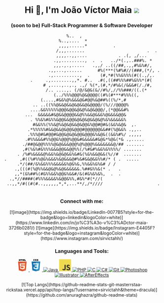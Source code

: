 <!DOCTYPE html>
<html>
<head>
  <title>João Víctor Maia - Portfolio</title>
</head>
<body>
  <h1 align="center">Hi 👋, I'm João Víctor Maia <img height="40" src="https://64.media.tumblr.com/3848e5ce9550ab723c4c17ae5c2c830d/cbbf628e3f78039b-9c/s1280x1920/b184a988a5bd644f8a98544c2624d362aef3094c.gifv"></h1>

  <h3 align="center">(soon to be) Full-Stack Programmer & Software Developer</h3>
  <pre>
                        %..  ,                                                  
                     %..,....  *                                                
                     ,,,,......*          .                                     
                    /,,,.......                        .  . 
                    ,,,,..,,....            . .(, ,/...                         
                   .,,.........,  .  .   ../*(.,..###%. * 
                   ,,,.,.,.....   .,,/ ..((/##,.,,#%&%#/, 
                 .,,...,......      #%(***(%#%#//(###,(*/, . 
                 .,..........,  .    (#,*#(%%&%%%(#((.,/,. 
          .     .,........,,*. #..  .#(,((##%%%##%&%%*(#( 
               # ,....,..,., .,/ %(*,(#,*/#%&(/&&&#(/./#,
                /.. ....,. (/@/&@&(&//#%/,//%%###/((.(*   
                   (../%%%@@@%@&@@@@((#%(#***#%%%((,                            
              (....,#&&%@%&&&@&#@@%&@##%((%/*,#          
           .. ..((%%@&&@&&@&@&&@&@@@@/(%///@@@@%     
          ....&&%%%%%@@@&@@&@&@%&@&@@@/,(*@@&&#%      
        ...  &&&&&#&@&&@@@@&&@%%&&@&&&%@&&&&@@&        
          . %%&%#&%%&@@&&@@&@&@&@&&@&@%&%&&&&&%       
           #&&%%(%%&@%&@&@&&@&@@&%@@#@#&(&&%&@&  ,.    
         .*%%%%%#&&@&&@&@@&@@@#@@@@@@&&##(%@&&% .,,..
         .%%%@#&#@@#&@@&@&@&@@&@@@&%&@&((&&%#%/ ,,,,,     
        .#%%&&&#%%@@&%@@@%@@&#&&&&&#&@&*%@&(*& .,.....     
       ./##@&@@%%%%@&@&&&@@@%@%@@@%&&&&&&&@/## .......    
       ,#(%&%#&%%%&&&@@&&@@%%(/%#&#%&&%&%%%%/ .......                           
     . /%#%&&&&@%&&%&@&@&&%&#&(%&%&&@&&(%//#  .......        
.     ,#((%#%%@&%&&&%&@&&&@#%&#&&@&&%%#/* ( .  .....      
     .*/(##/&%&&%%%&&&&&%@&%&,%%&&%&%&# / /                 
    .,(((#(%@%%&&@&@%&@&&&&&&.%##&%%&(* .   .               
    ,,*(&%##%(#&%%&&%@@&%&&#/&(#&%&%&%,  .  .                       ..       ...
  .,*//####(#%%%&&&&%&@@&%%,#&%*#(*//(                         ....,,,,,,,,,,,. 
 ..,,*/#((#(#..,,,,,,*,*,...**/,/*////                     ......,...,......    "
  </pre>

  <h3 align="center">Connect with me:</h3>
  <div align="center">
    [![image](https://img.shields.io/badge/LinkedIn-0077B5?style=for-the-badge&logo=linkedin&logoColor=white)](https://www.linkedin.com/in/jo%C3%A3o-v%C3%ADctor-maia-3726b0281/)
    [![image](https://img.shields.io/badge/Instagram-E4405F?style=for-the-badge&logo=instagram&logoColor=white)](https://www.instagram.com/sirvictahh/)
  </div>

  <h3 align="center">Languages and Tools:</h3>

  <p align="center">
    <a href="https://www.w3.org/html/" target="_blank">
      <img src="https://raw.githubusercontent.com/devicons/devicon/master/icons/html5/html5-original-wordmark.svg" alt="html5" width="40" height="40"/>
    </a>
    <a href="https://www.w3schools.com/css/" target="_blank">
      <img src="https://raw.githubusercontent.com/devicons/devicon/master/icons/css3/css3-original-wordmark.svg" alt="css3" width="40" height="40"/>
    </a>
    <a href="https://www.java.com/pt-BR/" target="_blank">
      <img src="https://cdn.jsdelivr.net/gh/devicons/devicon/icons/java/java-original.svg" alt="Java" width="40" height="40"/>
    </a>
    <a href="https://developer.mozilla.org/en-US/docs/Web/JavaScript" target="_blank">
      <img src="https://raw.githubusercontent.com/devicons/devicon/master/icons/javascript/javascript-original.svg" alt="javascript" width="40" height="40"/>
    </a>
    <a href="https://www.php.net/" target="_blank">
      <img src="https://cdn.jsdelivr.net/gh/devicons/devicon/icons/php/php-plain.svg" alt="PHP" width="40" height="40"/>
    </a>
    <a href="https://pt.wikipedia.org/wiki/C_(linguagem_de_programa%C3%A7%C3%A3o)" target="_blank">
      <img src="https://cdn.jsdelivr.net/gh/devicons/devicon/icons/c/c-line.svg" alt="C" width="40" height="40"/>
    </a>
    <a href="https://learn.microsoft.com/en-us/dotnet/csharp/" target="_blank">
      <img src="https://cdn.jsdelivr.net/gh/devicons/devicon/icons/csharp/csharp-line.svg" alt="C#" width="40" height="40"/>
    </a>
    <a href="https://git-scm.com/" target="_blank">
      <img src="https://cdn.jsdelivr.net/gh/devicons/devicon/icons/github/github-original.svg" alt="Git" width="40" height="40"/>
    </a>
    <a href="https://www.adobe.com/?mv=affiliate&mv2=red" target="_blank">
      <img src="https://cdn.jsdelivr.net/gh/devicons/devicon/icons/photoshop/photoshop-line.svg" alt="Photoshop" width="40" height="40"/>
    </a>
    <a href="https://www.adobe.com/?mv=affiliate&mv2=red" target="_blank">
      <img src="https://cdn.jsdelivr.net/gh/devicons/devicon/icons/illustrator/illustrator-line.svg" alt="Illustrator" width="40" height="40"/>
    </a>
    <a href="https://www.adobe.com/?mv=affiliate&mv2=red" target="_blank">
      <img src="https://cdn.jsdelivr.net/gh/devicons/devicon/icons/aftereffects/aftereffects-plain.svg" alt="AfterEffects" width="40" height="40"/>
    </a>
  </p>

  <div align="center">
    [![Top Langs](https://github-readme-stats-git-masterrstaa-rickstaa.vercel.app/api/top-langs/?username=sirvictahh&theme=dracula)](https://github.com/anuraghazra/github-readme-stats)
  </div>
</body>
</html>

